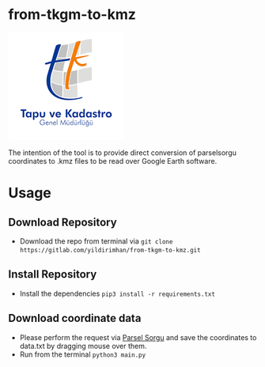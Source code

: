 # from-tkgm-to-kmz

![alt text](img/tkgm.png "TKGM")

The intention of the tool is to provide direct conversion of parselsorgu coordinates to .kmz files to be read over Google Earth software.

# Usage

## Download Repository
- Download the repo from terminal via `git clone https://gitlab.com/yildirimhan/from-tkgm-to-kmz.git`

## Install Repository
- Install the dependencies `pip3 install -r requirements.txt`

## Download coordinate data
- Please perform the request via [Parsel Sorgu](https://parselsorgu.tkgm.gov.tr/) and save the coordinates to data.txt by dragging mouse over them.
- Run from the terminal `python3 main.py`
